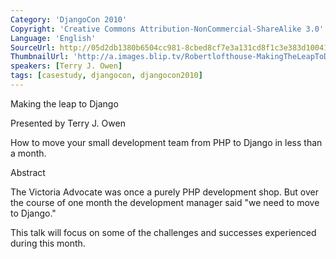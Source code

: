 ```yaml
---
Category: 'DjangoCon 2010'
Copyright: 'Creative Commons Attribution-NonCommercial-ShareAlike 3.0'
Language: 'English'
SourceUrl: http://05d2db1380b6504cc981-8cbed8cf7e3a131cd8f1c3e383d10041.r93.cf2.rackcdn.com/djangocon-2010/66_making-the-leap-to-django.flv
ThumbnailUrl: 'http://a.images.blip.tv/Robertlofthouse-MakingTheLeapToDjango231-885.jpg'
speakers: [Terry J. Owen]
tags: [casestudy, djangocon, djangocon2010]
---
```

Making the leap to Django

Presented by Terry J. Owen

How to move your small development team from PHP to Django in less than a
month.

Abstract

The Victoria Advocate was once a purely PHP development shop. But over the
course of one month the development manager said "we need to move to Django."

This talk will focus on some of the challenges and successes experienced
during this month.

